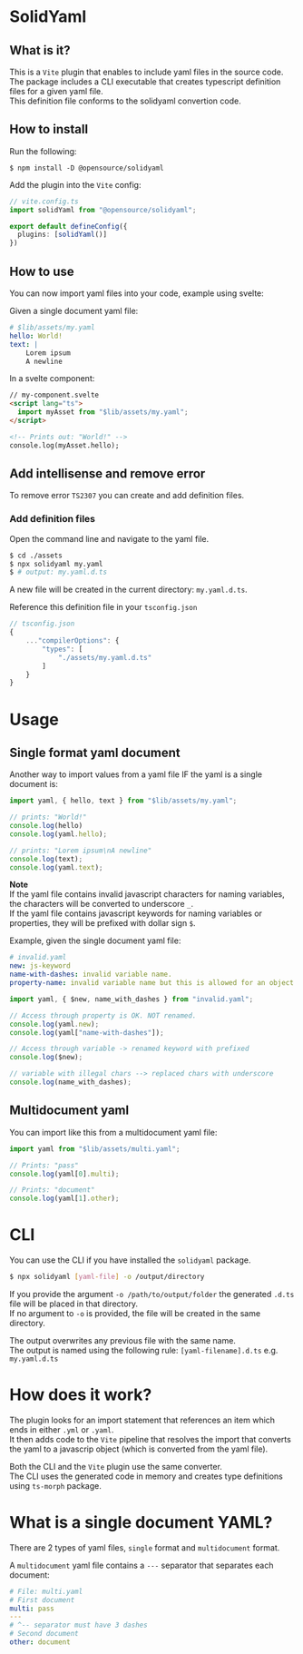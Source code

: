 # SolidYaml

## What is it?
This is a `Vite` plugin that enables to include yaml files in the source code.  
The package includes a CLI executable that creates typescript definition files for a given yaml file.  
This definition file conforms to the solidyaml convertion code.

## How to install
Run the following:

```console
$ npm install -D @opensource/solidyaml
```

Add the plugin into the `Vite` config:

```typescript
// vite.config.ts
import solidYaml from "@opensource/solidyaml";

export default defineConfig({
  plugins: [solidYaml()]
})
```

## How to use
You can now import yaml files into your code, example using svelte:

Given a single document yaml file:

```yaml
# $lib/assets/my.yaml
hello: World!
text: |
    Lorem ipsum
    A newline
```

In a svelte component:

```html
// my-component.svelte
<script lang="ts">
  import myAsset from "$lib/assets/my.yaml";
</script>

<!-- Prints out: "World!" -->
console.log(myAsset.hello);
```

## Add intellisense and remove error

To remove error `TS2307` you can create and add definition files.

### Add definition files
Open the command line and navigate to the yaml file.

``` bash
$ cd ./assets
$ npx solidyaml my.yaml
$ # output: my.yaml.d.ts
```

A new file will be created in the current directory: `my.yaml.d.ts`.

Reference this definition file in your `tsconfig.json`

``` typescript
// tsconfig.json
{
    ..."compilerOptions": {
        "types": [
            "./assets/my.yaml.d.ts"
        ]
    }
}
```

# Usage

## Single format yaml document
Another way to import values from a yaml file IF the yaml is a single document is:

```typescript
import yaml, { hello, text } from "$lib/assets/my.yaml";

// prints: "World!"
console.log(hello)
console.log(yaml.hello);

// prints: "Lorem ipsum\nA newline"
console.log(text);
console.log(yaml.text);

```

**Note**  
If the yaml file contains invalid javascript characters for naming variables, the characters will be converted to underscore `_`.  
If the yaml file contains javascript keywords for naming variables or properties, they will be prefixed with dollar sign `$`.

Example, given the single document yaml file:  

```yaml
# invalid.yaml
new: js-keyword
name-with-dashes: invalid variable name.
property-name: invalid variable name but this is allowed for an object property name.
```

```typescript
import yaml, { $new, name_with_dashes } from "invalid.yaml";

// Access through property is OK. NOT renamed.
console.log(yaml.new);
console.log(yaml["name-with-dashes"]);

// Access through variable -> renamed keyword with prefixed
console.log($new);

// variable with illegal chars --> replaced chars with underscore
console.log(name_with_dashes);
```


## Multidocument yaml
You can import like this from a multidocument yaml file:


```typescript
import yaml from "$lib/assets/multi.yaml";

// Prints: "pass"
console.log(yaml[0].multi);

// Prints: "document"
console.log(yaml[1].other);
```

# CLI

You can use the CLI if you have installed the `solidyaml` package.

```bash
$ npx solidyaml [yaml-file] -o /output/directory
```

If you provide the argument `-o /path/to/output/folder` the generated `.d.ts` file will be placed in that directory.  
If no argument to `-o` is provided, the file will be created in the same directory.

The output overwrites any previous file with the same name.  
The output is named using the following rule: `[yaml-filename].d.ts` e.g. `my.yaml.d.ts`


# How does it work?
The plugin looks for an import statement that references an item which ends in either `.yml` or `.yaml`.  
It then adds code to the `Vite` pipeline that resolves the import that converts the yaml to a javascrip object (which is converted from the yaml file).

Both the CLI and the `Vite` plugin use the same converter.  
The CLI uses the generated code in memory and creates type definitions using `ts-morph` package.


# What is a single document YAML?
There are 2 types of yaml files, `single` format and `multidocument` format.

A `multidocument` yaml file contains a `---` separator that separates each document:

```yaml
# File: multi.yaml
# First document
multi: pass
---
# ^-- separator must have 3 dashes
# Second document
other: document
```